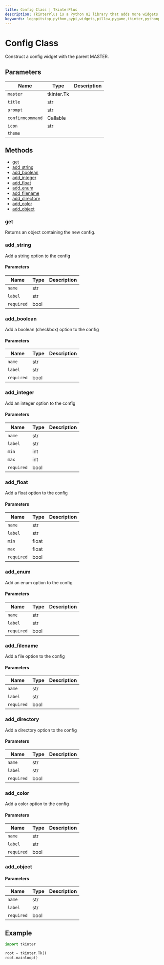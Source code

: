 ```yaml
---
title: Config Class | TkinterPlus
description: TkinterPlus is a Python UI library that adds more widgets to Tkinter
keywords: legopitstop,python,pypi,widgets,pillow,pygame,tkinter,pythonpackage
---
```


# Config Class

Construct a config widget with the parent MASTER.

## Parameters

| Name             | Type       | Description |
| ---------------- | ---------- | ----------- |
| `master`         | tkinter.Tk |             |
| `title`          | str        |             |
| `prompt`         | str        |             |
| `confirmcommand` | Callable   |             |
| `icon`           | str        |             |
| `theme`          |            |             |

## Methods

- [get](#get)
- [add_string](#add_string)
- [add_boolean](#add_boolean)
- [add_integer](#add_integer)
- [add_float](#add_float)
- [add_enum](#add_enum)
- [add_filename](#add_filename)
- [add_directory](#add_directory)
- [add_color](#add_color)
- [add_object](#add_object)

### get

Returns an object containing the new config.

### add_string

Add a string option to the config

#### Parameters

| Name       | Type | Description |
| ---------- | ---- | ----------- |
| `name`     | str  |             |
| `label`    | str  |             |
| `required` | bool |             |

### add_boolean

Add a boolean (checkbox) option to the config

#### Parameters

| Name       | Type | Description |
| ---------- | ---- | ----------- |
| `name`     | str  |             |
| `label`    | str  |             |
| `required` | bool |             |

### add_integer

Add an integer option to the config

#### Parameters

| Name       | Type | Description |
| ---------- | ---- | ----------- |
| `name`     | str  |             |
| `label`    | str  |             |
| `min`      | int  |             |
| `max`      | int  |             |
| `required` | bool |             |

### add_float

Add a float option to the config

#### Parameters

| Name       | Type  | Description |
| ---------- | ----- | ----------- |
| `name`     | str   |             |
| `label`    | str   |             |
| `min`      | float |             |
| `max`      | float |             |
| `required` | bool  |             |

### add_enum

Add an enum option to the config

#### Parameters

| Name       | Type | Description |
| ---------- | ---- | ----------- |
| `name`     | str  |             |
| `label`    | str  |             |
| `required` | bool |             |

### add_filename

Add a file option to the config

#### Parameters

| Name       | Type | Description |
| ---------- | ---- | ----------- |
| `name`     | str  |             |
| `label`    | str  |             |
| `required` | bool |             |

### add_directory

Add a directory option to the config

#### Parameters

| Name       | Type | Description |
| ---------- | ---- | ----------- |
| `name`     | str  |             |
| `label`    | str  |             |
| `required` | bool |             |

### add_color

Add a color option to the config

#### Parameters

| Name       | Type | Description |
| ---------- | ---- | ----------- |
| `name`     | str  |             |
| `label`    | str  |             |
| `required` | bool |             |

### add_object

#### Parameters

| Name       | Type | Description |
| ---------- | ---- | ----------- |
| `name`     | str  |             |
| `label`    | str  |             |
| `required` | bool |             |

## Example

```py
import tkinter

root = tkinter.Tk()
root.mainloop()
```
